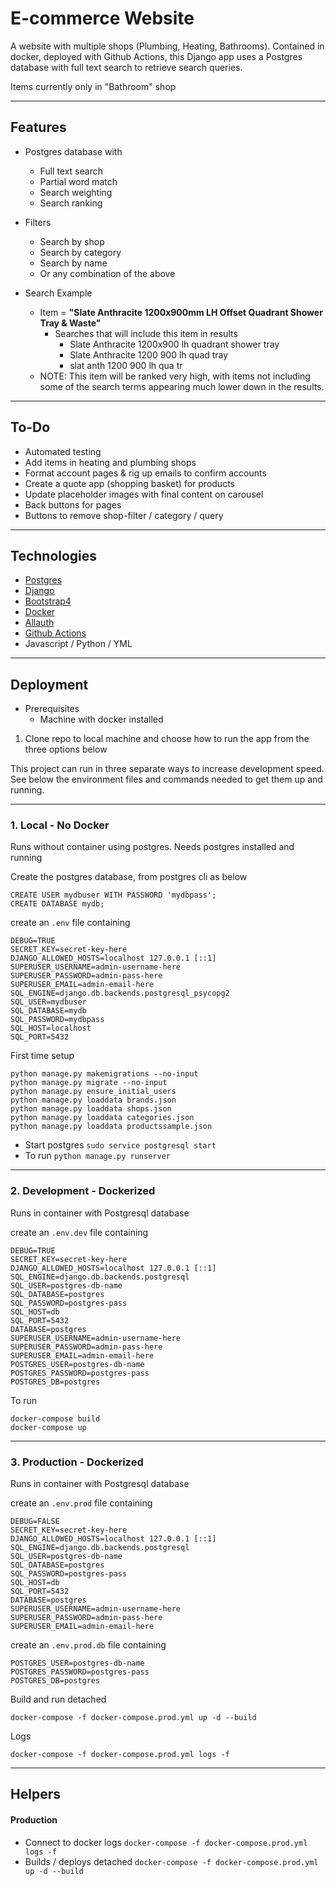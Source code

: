 # E-commerce Website

A website with multiple shops (Plumbing, Heating, Bathrooms).  Contained in docker, deployed with Github Actions, this Django app uses a Postgres database with full text search to retrieve search queries.

Items currently only in "Bathroom" shop

---
## Features

- Postgres database with
    - Full text search
    - Partial word match
    - Search weighting
    - Search ranking

- Filters
    - Search by shop
    - Search by category
    - Search by name
    - Or any combination of the above

- Search Example
    - Item = **"Slate Anthracite 1200x900mm LH Offset Quadrant Shower Tray & Waste"**
        - Searches that will include this item in results
            - Slate Anthracite 1200x900 lh quadrant shower tray
            - Slate Anthracite 1200 900 lh quad tray
            - slat anth 1200 900 lh qua tr
    - NOTE: This item will be ranked very high, with items not including some of the search terms appearing much lower down in the results.
---
## To-Do

- Automated testing
- Add items in heating and plumbing shops
- Format account pages & rig up emails to confirm accounts
- Create a quote app (shopping basket) for products
- Update placeholder images with final content on carousel
- Back buttons for pages
- Buttons to remove shop-filter / category / query

---
## Technologies

- [Postgres](https://www.postgresql.org/)
- [Django](https://www.djangoproject.com/)
- [Bootstrap4](https://getbootstrap.com/)
- [Docker](https://www.docker.com/)
- [Allauth](https://django-allauth.readthedocs.io/en/latest/installation.html)
- [Github Actions](https://github.com/features/actions/)
- Javascript / Python / YML

---
## Deployment

* Prerequisites
    * Machine with docker installed

1. Clone repo to local machine and choose how to run the app from the three options below

This project can run in three separate ways to increase development speed.  See below the environment files and commands needed to get them up and running.

---
### **1. Local - No Docker**

Runs without container using postgres.  Needs postgres installed and running

Create the postgres database, from postgres cli as below
```
CREATE USER mydbuser WITH PASSWORD 'mydbpass';
CREATE DATABASE mydb;
```

 create an ```.env``` file containing
```
DEBUG=TRUE
SECRET_KEY=secret-key-here
DJANGO_ALLOWED_HOSTS=localhost 127.0.0.1 [::1]
SUPERUSER_USERNAME=admin-username-here
SUPERUSER_PASSWORD=admin-pass-here
SUPERUSER_EMAIL=admin-email-here
SQL_ENGINE=django.db.backends.postgresql_psycopg2
SQL_USER=mydbuser
SQL_DATABASE=mydb
SQL_PASSWORD=mydbpass
SQL_HOST=localhost
SQL_PORT=5432
```

First time setup
```
python manage.py makemigrations --no-input
python manage.py migrate --no-input
python manage.py ensure_initial_users
python manage.py loaddata brands.json
python manage.py loaddata shops.json
python manage.py loaddata categories.json
python manage.py loaddata productssample.json
```

- Start postgres ``` sudo service postgresql start ```
- To run ``` python manage.py runserver ```

---
### **2. Development - Dockerized**

Runs in container with Postgresql database

create an ```.env.dev``` file containing
```
DEBUG=TRUE
SECRET_KEY=secret-key-here
DJANGO_ALLOWED_HOSTS=localhost 127.0.0.1 [::1]
SQL_ENGINE=django.db.backends.postgresql
SQL_USER=postgres-db-name
SQL_DATABASE=postgres
SQL_PASSWORD=postgres-pass
SQL_HOST=db
SQL_PORT=5432
DATABASE=postgres
SUPERUSER_USERNAME=admin-username-here
SUPERUSER_PASSWORD=admin-pass-here
SUPERUSER_EMAIL=admin-email-here
POSTGRES_USER=postgres-db-name
POSTGRES_PASSWORD=postgres-pass
POSTGRES_DB=postgres
```

To run 
``` 
docker-compose build
docker-compose up
```
---
### **3. Production - Dockerized**

Runs in container with Postgresql database

create an ```.env.prod``` file containing
```
DEBUG=FALSE
SECRET_KEY=secret-key-here
DJANGO_ALLOWED_HOSTS=localhost 127.0.0.1 [::1]
SQL_ENGINE=django.db.backends.postgresql
SQL_USER=postgres-db-name
SQL_DATABASE=postgres
SQL_PASSWORD=postgres-pass
SQL_HOST=db
SQL_PORT=5432
DATABASE=postgres
SUPERUSER_USERNAME=admin-username-here
SUPERUSER_PASSWORD=admin-pass-here
SUPERUSER_EMAIL=admin-email-here
```

create an ```.env.prod.db``` file containing
```
POSTGRES_USER=postgres-db-name
POSTGRES_PASSWORD=postgres-pass
POSTGRES_DB=postgres
```

Build and run detached
```
docker-compose -f docker-compose.prod.yml up -d --build
```

Logs
```
docker-compose -f docker-compose.prod.yml logs -f
```

---
## Helpers

#### Production
* Connect to docker logs ``` docker-compose -f docker-compose.prod.yml logs -f ```
* Builds / deploys detached ``` docker-compose -f docker-compose.prod.yml up -d --build ```
